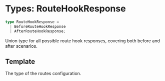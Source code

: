 # Types: RouteHookResponse

```ts
type RouteHookResponse = 
  | BeforeRouteHookResponse
  | AfterRouteHookResponse;
```

Union type for all possible route hook responses, covering both before and after scenarios.

## Template

The type of the routes configuration.
